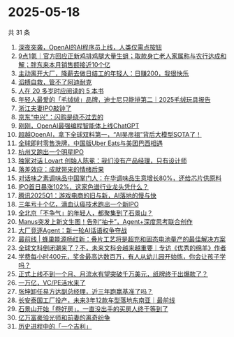 # 2025-05-18

共 31 条

<!-- BEGIN 36KR -->
<!-- 最后更新时间 2025-05-18 00:18:45 +0800 -->
1. [深夜突袭，OpenAI的AI程序员上线，人类仅需点按钮](https://36kr.com/p/3295883566745859)
1. [9点1氪｜官方回应正新鸡排鸡腿大量生蛆；取款身亡老人家属称与农行达成和解；胖东来本月销售额接近10个亿](https://36kr.com/p/3295981439863047)
1. [主动离开大厂，降薪去做日结工的年轻人：日赚200，我很快乐](https://36kr.com/p/3295937230604552)
1. [滔搏自救，管不了阿迪耐克](https://36kr.com/p/3295399889422337)
1. [人在 20 多岁时应阅读的 5 本书](https://36kr.com/p/3259997190094985)
1. [年轻人最爱的「毛绒绒」品牌，迪士尼只能排第二｜2025毛绒玩具报告](https://36kr.com/p/3295102215014665)
1. [浙江夫妻IPO敲钟了](https://36kr.com/p/3296151455189251)
1. [京东“中兴”：闪购是绕不过去的](https://36kr.com/p/3295372746155273)
1. [刚刚，OpenAI最强编程智能体上线ChatGPT](https://36kr.com/p/3295500665456643)
1. [超越OpenAI，拿下全球双料第一，“AI吴彦祖”背后大模型SOTA了！](https://36kr.com/p/3296139438655746)
1. [全球即时零售洗牌，中国版Uber Eats与美团巴西相遇](https://36kr.com/p/3295409810613762)
1. [杭州又跑出一个明星IPO](https://36kr.com/p/3296092994701576)
1. [独家对话 Lovart 创始人陈冕：我们没有产品经理，只有设计师](https://36kr.com/p/3296149075216391)
1. [落差效应：成就带来的情绪后果](https://36kr.com/p/3273447654367621)
1. [对话味之素调味品中国掌门人：在华调味品生意增长80%，还给芯片供原料](https://36kr.com/p/3295374568491017)
1. [IPO首日暴涨102%，这家色谱行业龙头凭什么？](https://36kr.com/p/3295946998171657)
1. [腾讯2025Q1：游戏电商的旧与新，AI落地的慢与快](https://36kr.com/p/3295376174671110)
1. [三年亏十个亿，滴血认癌技术跑出一个新IPO](https://36kr.com/p/3296163496282120)
1. [全北京「不争气」的年轻人，都聚集到了石景山？](https://36kr.com/p/3295093532346377)
1. [Manus突发上新文生图！告别“抽卡”，Agent+深度思考联合创作](https://36kr.com/p/3296136182073600)
1. [大厂竞逐Agent：新一轮AI话语权争夺战](https://36kr.com/p/3295117864609030)
1. [最前线 | 蜂巢能源杨红新：叠片工艺将是超充和固态电池量产的最佳解决方案](https://36kr.com/p/3296466026891268)
1. [全球文科倒闭潮来了？不，未来文科会越来越重要｜专访《优秀的绵羊》作者](https://36kr.com/p/3295097216026632)
1. [学费每小时400元，奖金最高达数百万，有人从幼儿园开始练，你会让孩子学吗？](https://36kr.com/p/3296128485722371)
1. [正式上线不到一个月、月流水有望突破千万美元，纸牌终于出爆款了？](https://36kr.com/p/3295356262418693)
1. [一万亿，VC/PE活水来了](https://36kr.com/p/3296141264619779)
1. [张坤卸任易方达副总经理，近三年跑赢基准了吗？](https://36kr.com/p/3296068931733513)
1. [长安泰国工厂投产，未来3年12款车型落地东南亚｜最前线](https://36kr.com/p/3296594974787844)
1. [石景山开始「卷好房」，一直没出手的买房人终于等到了](https://36kr.com/p/3296517096785929)
1. [亿万富豪验光师和前妻的离奇纷争](https://36kr.com/p/3296424089684233)
1. [历史进程中的「一个吉利」](https://36kr.com/p/3295468162189320)
<!-- END 36KR -->